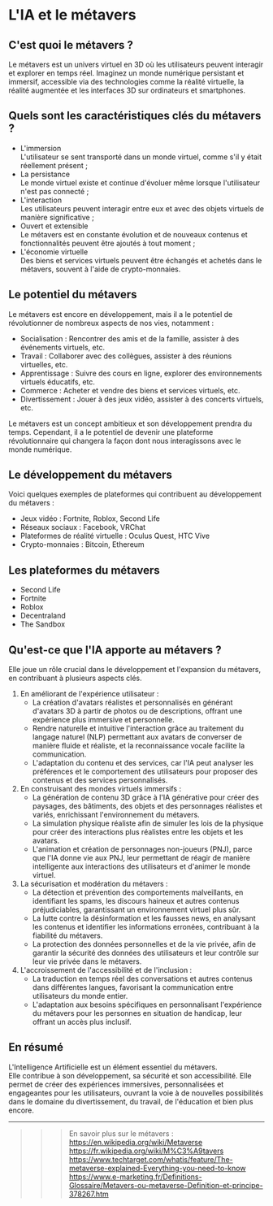 # **L'IA et le métavers**

## **C'est quoi le métavers ?**
Le métavers est un univers virtuel en 3D où les utilisateurs peuvent interagir et explorer en temps réel. Imaginez un monde numérique persistant et immersif, accessible via des technologies comme la réalité virtuelle, la réalité augmentée et les interfaces 3D sur ordinateurs et smartphones.

## **Quels sont les caractéristiques clés du métavers ?**
* L'immersion  
  L'utilisateur se sent transporté dans un monde virtuel, comme s'il y était réellement présent ;
* La persistance  
  Le monde virtuel existe et continue d'évoluer même lorsque l'utilisateur n'est pas connecté ;
* L'interaction  
  Les utilisateurs peuvent interagir entre eux et avec des objets virtuels de manière significative ;
* Ouvert et extensible  
  Le métavers est en constante évolution et de nouveaux contenus et fonctionnalités peuvent être ajoutés à tout moment ;
* L'économie virtuelle  
  Des biens et services virtuels peuvent être échangés et achetés dans le métavers, souvent à l'aide de crypto-monnaies.

## **Le potentiel du métavers**
Le métavers est encore en développement, mais il a le potentiel de révolutionner de nombreux aspects de nos vies, notamment :
* Socialisation : Rencontrer des amis et de la famille, assister à des événements virtuels, etc.
* Travail : Collaborer avec des collègues, assister à des réunions virtuelles, etc.
* Apprentissage : Suivre des cours en ligne, explorer des environnements virtuels éducatifs, etc.
* Commerce : Acheter et vendre des biens et services virtuels, etc.
* Divertissement : Jouer à des jeux vidéo, assister à des concerts virtuels, etc.

Le métavers est un concept ambitieux et son développement prendra du temps. Cependant, il a le potentiel de devenir une plateforme révolutionnaire qui changera la façon dont nous interagissons avec le monde numérique.

## **Le développement du métavers**
Voici quelques exemples de plateformes qui contribuent au développement du métavers :
* Jeux vidéo : Fortnite, Roblox, Second Life
* Réseaux sociaux : Facebook, VRChat
* Plateformes de réalité virtuelle : Oculus Quest, HTC Vive
* Crypto-monnaies : Bitcoin, Ethereum

## **Les plateformes du métavers**
* Second Life
* Fortnite
* Roblox
* Decentraland
* The Sandbox

## Qu'est-ce que l'IA apporte au métavers ?
Elle joue un rôle crucial dans le développement et l'expansion du métavers, en contribuant à plusieurs aspects clés.
1. En améliorant de l'expérience utilisateur :  
   * La création d'avatars réalistes et personnalisés en générant d'avatars 3D à partir de photos ou de descriptions, offrant une expérience plus immersive et personnelle.
   * Rendre naturelle et intuitive l'interaction grâce au traitement du langage naturel (NLP) permettant aux avatars de converser de manière fluide et réaliste, et la reconnaissance vocale facilite la communication.  
   * L'adaptation du contenu et des services, car l'IA peut analyser les préférences et le comportement des utilisateurs pour proposer des contenus et des services personnalisés.
2. En construisant des mondes virtuels immersifs :
   * La génération de contenu 3D grâce à l'IA générative pour créer des paysages, des bâtiments, des objets et des personnages réalistes et variés, enrichissant l'environnement du métavers.
   * La simulation physique réaliste afin de simuler les lois de la physique pour créer des interactions plus réalistes entre les objets et les avatars.
   * L'animation et création de personnages non-joueurs (PNJ), parce que l'IA donne vie aux PNJ, leur permettant de réagir de manière intelligente aux interactions des utilisateurs et d'animer le monde virtuel.
3. La sécurisation et modération du métavers :
   * La détection et prévention des comportements malveillants, en identifiant les spams, les discours haineux et autres contenus préjudiciables, garantissant un environnement virtuel plus sûr.
   * La lutte contre la désinformation et les fausses news, en analysant les contenus et identifier les informations erronées, contribuant à la fiabilité du métavers.
   * La protection des données personnelles et de la vie privée, afin de garantir la sécurité des données des utilisateurs et leur contrôle sur leur vie privée dans le métavers.
4. L'accroissement de l'accessibilité et de l'inclusion :
   * La traduction en temps réel des conversations et autres contenus dans différentes langues, favorisant la communication entre utilisateurs du monde entier.
   * L'adaptation aux besoins spécifiques en personnalisant l'expérience du métavers pour les personnes en situation de handicap, leur offrant un accès plus inclusif.

## **En résumé**
L'Intelligence Artificielle est un élément essentiel du métavers.  
Elle contribue à son développement, sa sécurité et son accessibilité. Elle permet de créer des expériences immersives, personnalisées et engageantes pour les utilisateurs, ouvrant la voie à de nouvelles possibilités dans le domaine du divertissement, du travail, de l'éducation et bien plus encore.

___
>>> En savoir plus sur le métavers :  
> https://en.wikipedia.org/wiki/Metaverse  
> https://fr.wikipedia.org/wiki/M%C3%A9tavers  
> https://www.techtarget.com/whatis/feature/The-metaverse-explained-Everything-you-need-to-know  
> https://www.e-marketing.fr/Definitions-Glossaire/Metavers-ou-metaverse-Definition-et-principe-378267.htm  